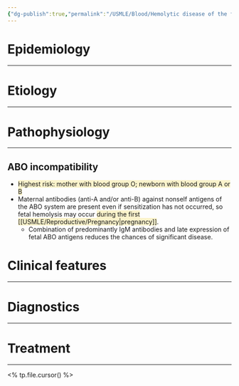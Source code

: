 ```yaml
---
{"dg-publish":true,"permalink":"/USMLE/Blood/Hemolytic disease of the fetus and newborn/"}
---
```


# Epidemiology
---


# Etiology
---


# Pathophysiology
---
## ABO incompatibility
- <span style="background:rgba(240, 200, 0, 0.2)">Highest risk: mother with blood group O; newborn with blood group A or B</span>
- Maternal antibodies (anti-A and/or anti-B) against nonself antigens of the ABO system are present even if sensitization has not occurred, so fetal hemolysis may occur <span style="background:rgba(240, 200, 0, 0.2)">during the first [[USMLE/Reproductive/Pregnancy\|pregnancy]]</span>.
	- Combination of predominantly IgM antibodies and late expression of fetal ABO antigens reduces the chances of significant disease.

# Clinical features
---


# Diagnostics
---


# Treatment
---
<% tp.file.cursor() %>
